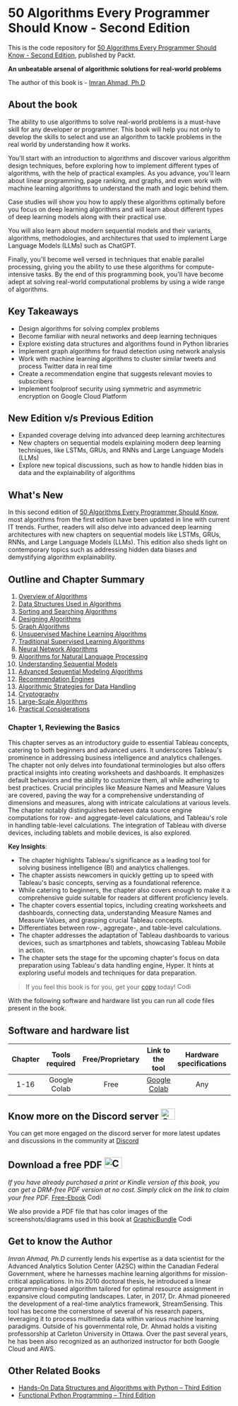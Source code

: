 # 50 Algorithms Every Programmer Should Know - Second Edition
This is the code repository for [50 Algorithms Every Programmer Should Know - Second Edition](https://www.packtpub.com/product/50-algorithms-every-programmer-should-know-ndash-second-edition-second-edition/9781803247762), published by Packt.

**An unbeatable arsenal of algorithmic solutions for real-world problems**

The author of this book is - [Imran Ahmad, Ph.D](https://www.linkedin.com/in/cloudanum/)


## About the book
The ability to use algorithms to solve real-world problems is a must-have skill for any developer or programmer. This book will help you not only to develop the skills to select and use an algorithm to tackle problems in the real world by understanding how it works.

You'll start with an introduction to algorithms and discover various algorithm design techniques, before exploring how to implement different types of algorithms, with the help of practical examples. As you advance, you'll learn about linear programming, page ranking, and graphs, and even work with machine learning algorithms to understand the math and logic behind them.

Case studies will show you how to apply these algorithms optimally before you focus on deep learning algorithms and will learn about different types of deep learning models along with their practical use.

You will also learn about modern sequential models and their variants, algorithms, methodologies, and architectures that used to implement Large Language Models (LLMs) such as ChatGPT.

Finally, you'll become well versed in techniques that enable parallel processing, giving you the ability to use these algorithms for compute-intensive tasks.
By the end of this programming book, you'll have become adept at solving real-world computational problems by using a wide range of algorithms.


## Key Takeaways
- Design algorithms for solving complex problems
- Become familiar with neural networks and deep learning techniques
- Explore existing data structures and algorithms found in Python libraries
- Implement graph algorithms for fraud detection using network analysis
- Work with machine learning algorithms to cluster similar tweets and process Twitter data in real time
- Create a recommendation engine that suggests relevant movies to subscribers
- Implement foolproof security using symmetric and asymmetric encryption on Google Cloud Platform

## New Edition v/s Previous Edition
- Expanded coverage delving into advanced deep learning architectures
- New chapters on sequential models explaining modern deep learning techniques, like LSTMs, GRUs, and RNNs and Large Language Models (LLMs)
- Explore new topical discussions, such as how to handle hidden bias in data and the explainability of algorithms




## What's New
In this second edition of [50 Algorithms Every Programmer Should Know](https://www.packtpub.com/product/50-algorithms-every-programmer-should-know-ndash-second-edition-second-edition/9781803247762), most algorithms from the first edition have been updated in line with current IT trends. Further, readers will also delve into advanced deep learning architectures with new chapters on sequential models like LSTMs, GRUs, RNNs, and Large Language Models (LLMs). This edition also sheds light on contemporary topics such as addressing hidden data biases and demystifying algorithm explainability.

## Outline and Chapter Summary
1. [Overview of Algorithms]()
2. [Data Structures Used in Algorithms](https://github.com/cloudanum/50Algorithms/tree/main/Chapter02) 
3. [Sorting and Searching Algorithms](https://github.com/cloudanum/50Algorithms/tree/main/Chapter03) 
4. [Designing Algorithms](https://github.com/cloudanum/50Algorithms/tree/main/Chapter04) 
5. [Graph Algorithms](https://github.com/cloudanum/50Algorithms/tree/main/Chapter05)
6. [Unsupervised Machine Learning Algorithms](https://github.com/cloudanum/50Algorithms/tree/main/Chapter06)
7. [Traditional Supervised Learning Algorithms](https://github.com/cloudanum/50Algorithms/tree/main/Chapter07)
8. [Neural Network Algorithms](https://github.com/cloudanum/50Algorithms/tree/main/Chapter08) 
9. [Algorithms for Natural Language Processing](https://github.com/cloudanum/50Algorithms/tree/main/Chapter09)
10. [Understanding Sequential Models](https://github.com/cloudanum/50Algorithms/tree/main/Chapter10)
11. [Advanced Sequential Modeling Algorithms](https://github.com/cloudanum/50Algorithms/tree/main/Chapter11) 
12. [Recommendation Engines](https://github.com/cloudanum/50Algorithms/tree/main/Chapter12) 
13. [Algorithmic Strategies for Data Handling](https://github.com/cloudanum/50Algorithms/tree/main/Chapter13)
14. [Cryptography](https://github.com/cloudanum/50Algorithms/tree/main/Chapter14)
15. [Large-Scale Algorithms](https://github.com/cloudanum/50Algorithms/tree/main/Chapter15) 
16. [Practical Considerations](https://github.com/cloudanum/50Algorithms/tree/main/Chapter16)

### Chapter 1, Reviewing the Basics
This chapter serves as an introductory guide to essential Tableau concepts, catering to both beginners and advanced users. It underscores Tableau's prominence in addressing business intelligence and analytics challenges. The chapter not only delves into foundational terminologies but also offers practical insights into creating worksheets and dashboards. It emphasizes default behaviors and the ability to customize them, all while adhering to best practices. Crucial principles like Measure Names and Measure Values are covered, paving the way for a comprehensive understanding of dimensions and measures, along with intricate calculations at various levels. The chapter notably distinguishes between data source engine computations for row- and aggregate-level calculations, and Tableau's role in handling table-level calculations. The integration of Tableau with diverse devices, including tablets and mobile devices, is also explored.

**Key Insights**:
- The chapter highlights Tableau's significance as a leading tool for solving business intelligence (BI) and analytics challenges.
- The chapter assists newcomers in quickly getting up to speed with Tableau's basic concepts, serving as a foundational reference.
- While catering to beginners, the chapter also covers enough to make it a comprehensive guide suitable for readers at different proficiency levels.
- The chapter covers essential topics, including creating worksheets and dashboards, connecting data, understanding Measure Names and Measure Values, and grasping crucial Tableau concepts.
- Differentiates between row-, aggregate-, and table-level calculations.
- The chapter addresses the adaptation of Tableau dashboards to various devices, such as smartphones and tablets, showcasing Tableau Mobile in action.
- The chapter sets the stage for the upcoming chapter's focus on data preparation using Tableau's data handling engine, Hyper. It hints at exploring useful models and techniques for data preparation.






> If you feel this book is for you, get your [copy](https://www.amazon.com/Algorithms-Every-Programmer-Should-Know/dp/1803247762) today! <img alt="Coding" height="15" width="35"  src="https://media.tenor.com/ex_HDD_k5P8AAAAi/habbo-habbohotel.gif">


With the following software and hardware list you can run all code files present in the book.

## Software and hardware list

| Chapter | Tools required   | Free/Proprietary | Link to the tool | Hardware specifications    | OS required    |
|:---:  |:---:  |:---: |:---:  |:---:  |:---:  |
| 1-16  | Google Colab  | Free | [Google Colab](https://colab.research.google.com/) | Any | Windows/macOS |




## Know more on the Discord server <img alt="Coding" height="25" width="32"  src="https://cliply.co/wp-content/uploads/2021/08/372108630_DISCORD_LOGO_400.gif">
You can get more engaged on the discord server for more latest updates and discussions in the community at [Discord](https://packt.link/WHLel)

## Download a free PDF <img alt="Coding" height="25" width="40" src="https://emergency.com.au/wp-content/uploads/2021/03/free.gif">

_If you have already purchased a print or Kindle version of this book, you can get a DRM-free PDF version at no cost. Simply click on the link to claim your free PDF._
[Free-Ebook](https://download.packt.com/free-ebook/9781803247762) <img alt="Coding" height="15" width="35"  src="https://media.tenor.com/ex_HDD_k5P8AAAAi/habbo-habbohotel.gif">

We also provide a PDF file that has color images of the screenshots/diagrams used in this book at [GraphicBundle](https://packt.link/UBw6g) <img alt="Coding" height="15" width="35"  src="https://media.tenor.com/ex_HDD_k5P8AAAAi/habbo-habbohotel.gif">


## Get to know the Author
_Imran Ahmad, Ph.D_ currently lends his expertise as a data scientist for the Advanced Analytics Solution Center (A2SC) within the Canadian Federal Government, where he harnesses machine
learning algorithms for mission-critical applications.
In his 2010 doctoral thesis, he introduced a linear programming-based algorithm tailored for optimal resource assignment in expansive cloud computing landscapes. Later, in 2017, Dr. Ahmad
pioneered the development of a real-time analytics framework, StreamSensing. This tool has become the cornerstone of several of his research papers, leveraging it to process multimedia
data within various machine learning paradigms.
Outside of his governmental role, Dr. Ahmad holds a visiting professorship at Carleton University in Ottawa. Over the past several years, he has been also recognized as an authorized instructor for both Google Cloud and AWS.

## Other Related Books
- [Hands-On Data Structures and Algorithms with Python – Third Edition](https://www.packtpub.com/product/hands-on-data-structures-and-algorithms-with-python-third-edition/9781801073448)
- [Functional Python Programming – Third Edition](https://www.packtpub.com/product/functional-python-programming-third-edition/9781803232577)
